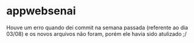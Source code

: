 # appwebsenai


Houve um erro quando dei commit na semana passada (referente ao dia 03/08) e os novos arquivos não foram, porém ele havia sido atulizado ;/
